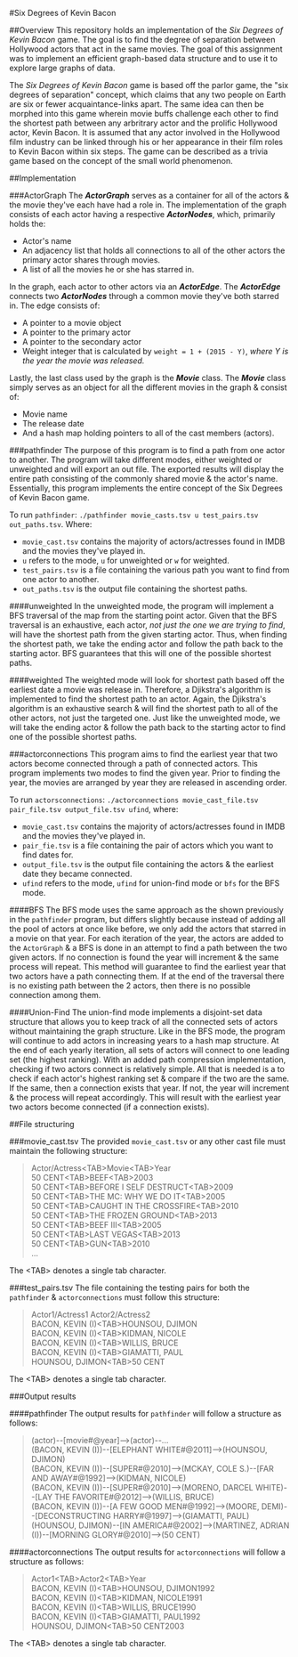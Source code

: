 #Six Degrees of Kevin Bacon

##Overview
This repository holds an implementation of the *Six Degrees of Kevin Bacon* game. The goal is to find the degree of separation between Hollywood actors that act in the same movies. The goal of this assignment was to implement an efficient graph-based data structure and to use it to explore large graphs of data.

The *Six Degrees of Kevin Bacon* game is based off the parlor game, the "six degrees of separation" concept, which claims that any two people on Earth are six or fewer acquaintance-links apart. The same idea can then be morphed into this game wherein movie buffs challenge each other to find the shortest path between any arbritrary actor and the prolific Hollywood actor, Kevin Bacon. It is assumed that any actor involved in the Hollywood film industry can be linked through his or her appearance in their film roles to Kevin Bacon within six steps. The game can be described as a trivia game based on the concept of the small world phenomenon.

##Implementation

###ActorGraph
The **_ActorGraph_** serves as a container for all of the actors & the movie they've each have had a role in. The implementation of the graph consists of each actor having a respective **_ActorNodes_**, which, primarily holds the:

* Actor's name
* An adjacency list that holds all connections to all of the other actors the primary actor shares through movies.
* A list of all the movies he or she has starred in.

In the graph, each actor to other actors via an **_ActorEdge_**. The **_ActorEdge_** connects two **_ActorNodes_** through a common movie they've both starred in. The edge consists of: 

* A pointer to a movie object
* A pointer to the primary actor
* A pointer to the secondary actor
* Weight integer that is calculated by `weight = 1 + (2015 - Y)`, *where Y is the year the movie was released.*

Lastly, the last class used by the graph is the **_Movie_** class. The **_Movie_** class simply serves as an object for all the different movies in the graph & consist of: 

* Movie name
* The release date
* And a hash map holding pointers to all of the cast members (actors).

###pathfinder
The purpose of this program is to find a path from one actor to another. The program will take different modes, either weighted or unweighted and will export an out file. The exported results will display the entire path consisting of the commonly shared movie & the actor's name. Essentially, this program implements the entire concept of the Six Degrees of Kevin Bacon game.

To run `pathfinder`:
`./pathfinder movie_casts.tsv u test_pairs.tsv out_paths.tsv`. Where: 

* `movie_cast.tsv` contains the majority of actors/actresses found in IMDB and the movies they've played in.
* `u` refers to the mode, `u` for unweighted or `w` for weighted.
* `test_pairs.tsv` is a file containing the various path you want to find from one actor to another.
* `out_paths.tsv` is the output file containing the shortest paths.

####unweighted
In the unweighted mode, the program will implement a BFS traversal of the map from the starting point actor. Given that the BFS traversal is an exhaustive, each actor, *not just the one we are trying to find*, will have the shortest path from the given starting actor. Thus, when finding the shortest path, we take the ending actor and follow the path back to the starting actor. BFS guarantees that this will one of the possible shortest paths.

####weighted
The weighted mode will look for shortest path based off the earliest date a movie was release in. Therefore, a Djikstra's algorithm is implemented to find the shortest path to an actor. Again, the Djikstra's algorithm is an exhaustive search & will find the shortest path to all of the other actors, not just the targeted one. Just like the unweighted mode, we will take the ending actor & follow the path back to the starting actor to find one of the possible shortest paths.

###actorconnections
This program aims to find the earliest year that two actors become connected through a path of connected actors. This program implements two modes to find the given year. Prior to finding the year, the movies are arranged by year they are released in ascending order.

To run `actorsconnections`: `./actorconnections movie_cast_file.tsv pair_file.tsv output_file.tsv ufind`, where: 

* `movie_cast.tsv` contains the majority of actors/actresses found in IMDB and the movies they've played in.
* `pair_fie.tsv` is a file containing the pair of actors which you want to find dates for.
* `output_file.tsv` is the output file containing the actors & the earliest date they became connected.
* `ufind` refers to the mode, `ufind` for union-find mode or `bfs` for the BFS mode.

####BFS
The BFS mode uses the same approach as the shown previously in the `pathfinder` program, but differs slightly because instead of adding all the pool of actors at once like before, we only add the actors that starred in a movie on that year. For each iteration of the year, the actors are added to the `ActorGraph` & a BFS is done in an attempt to find a path between the two given actors. If no connection is found the year will increment & the same process will repeat. This method will guarantee to find the earliest year that two actors have a path connecting them. If at the end of the traversal there is no existing path between the 2 actors, then there is no possible connection among them.

####Union-Find
The union-find mode implements a disjoint-set data structure that allows you to keep track of all the connected sets of actors without maintaining the graph structure. Like in the BFS mode, the program will continue to add actors in increasing years to a hash map structure. At the end of each yearly iteration, all sets of actors will connect to one leading set (the highest ranking). With an added path compression implementation, checking if two actors connect is relatively simple. All that is needed is a to check if each actor's highest ranking set & compare if the two are the same. If the same, then a connection exists that year. If not, the year will increment & the process will repeat accordingly. This will result with the earliest year two actors become connected (if a connection exists).

##File structuring

###movie_cast.tsv
The provided `movie_cast.tsv` or any other cast file must maintain the following structure: 

> Actor/Actress&lt;TAB&gt;Movie&lt;TAB&gt;Year<br />
50 CENT&lt;TAB&gt;BEEF&lt;TAB&gt;2003<br />
50 CENT&lt;TAB&gt;BEFORE I SELF DESTRUCT&lt;TAB&gt;2009<br />
50 CENT&lt;TAB&gt;THE MC: WHY WE DO IT&lt;TAB&gt;2005<br />
50 CENT&lt;TAB&gt;CAUGHT IN THE CROSSFIRE&lt;TAB&gt;2010<br />
50 CENT&lt;TAB&gt;THE FROZEN GROUND&lt;TAB&gt;2013<br />
50 CENT&lt;TAB&gt;BEEF III&lt;TAB&gt;2005<br />
50 CENT&lt;TAB&gt;LAST VEGAS&lt;TAB&gt;2013<br />
50 CENT&lt;TAB&gt;GUN&lt;TAB&gt;2010<br />
...

The &lt;TAB&gt; denotes a single tab character.

###test_pairs.tsv
The file containing the testing pairs for both the `pathfinder` & `actorconnections` must follow this structure: 

>Actor1/Actress1 Actor2/Actress2<br />
BACON, KEVIN (I)&lt;TAB&gt;HOUNSOU, DJIMON<br />
BACON, KEVIN (I)&lt;TAB&gt;KIDMAN, NICOLE<br />
BACON, KEVIN (I)&lt;TAB&gt;WILLIS, BRUCE<br />
BACON, KEVIN (I)&lt;TAB&gt;GIAMATTI, PAUL<br />
HOUNSOU, DJIMON&lt;TAB&gt;50 CENT<br />

The &lt;TAB&gt; denotes a single tab character.

###Output results

####pathfinder
The output results for `pathfinder` will follow a structure as follows: 

> (actor)--[movie#@year]-->(actor)--...<br />
(BACON, KEVIN (I))--[ELEPHANT WHITE#@2011]-->(HOUNSOU, DJIMON)<br />
(BACON, KEVIN (I))--[SUPER#@2010]-->(MCKAY, COLE S.)--[FAR AND AWAY#@1992]-->(KIDMAN, NICOLE)<br />
(BACON, KEVIN (I))--[SUPER#@2010]-->(MORENO, DARCEL WHITE)--[LAY THE FAVORITE#@2012]-->(WILLIS, BRUCE)<br />
(BACON, KEVIN (I))--[A FEW GOOD MEN#@1992]-->(MOORE, DEMI)--[DECONSTRUCTING HARRY#@1997]-->(GIAMATTI, PAUL)<br />
(HOUNSOU, DJIMON)--[IN AMERICA#@2002]-->(MARTINEZ, ADRIAN (I))--[MORNING GLORY#@2010]-->(50 CENT)<br />

####actorconnections
The output results for `actorconnections` will follow a structure as follows:

> Actor1&lt;TAB&gt;Actor2&lt;TAB&gt;Year<br />
BACON, KEVIN (I)&lt;TAB&gt;HOUNSOU, DJIMON<TAB>1992<br />
BACON, KEVIN (I)&lt;TAB&gt;KIDMAN, NICOLE<TAB>1991<br />
BACON, KEVIN (I)&lt;TAB&gt;WILLIS, BRUCE<TAB>1990<br />
BACON, KEVIN (I)&lt;TAB&gt;GIAMATTI, PAUL<TAB>1992<br />
HOUNSOU, DJIMON&lt;TAB&gt;50 CENT<TAB>2003<br />

The &lt;TAB&gt; denotes a single tab character.

